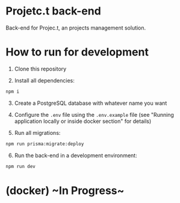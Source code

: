 # Projetc.t back-end

Back-end for Projec.t, an projects management solution.

# How to run for development

1. Clone this repository

2. Install all dependencies:
```bash
npm i
```

3. Create a PostgreSQL database with whatever name you want

4. Configure the `.env` file using the `.env.example` file (see "Running application locally or inside docker section" for details)

5. Run all migrations:
```bash
npm run prisma:migrate:deploy
```

6. Run the back-end in a development environment:
```bash
npm run dev
```

# (docker)  ~In Progress~
